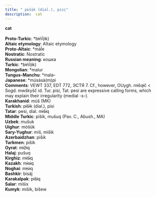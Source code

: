 ```yaml
---
title: " pɨšɨk (dial.), pisi"
description:  cat
---
```

<strong> cat</strong><br><br>
<strong>Proto-Turkic</strong>:  *bɨńĺ(ɨk)<br>
<strong>Altaic etymology</strong>:  Altaic etymology<br>
<strong> Proto-Altaic</strong>:  *máĺe<br>
<strong>Nostratic</strong>:  Nostratic<br>
<strong>Russian meaning</strong>:  кошка<br>
<strong>Turkic</strong>:  *bɨńĺ(ɨk)<br>
<strong>Mongolian</strong>:  *malur<br>
<strong>Tungus-Manchu</strong>:  *mala-<br>
<strong>Japanese</strong>:  *músásà(m)pì<br>
<strong>Comments</strong>:  VEWT 337, EDT 772, ЭСТЯ 7. Cf., however, OUygh. mɨšqɨč < Sogd. mwškyšč id. Tur. pisi, Tat. pesi are expressive calling forms, which may explain their irregularity (medial -s-).<br>
<strong>Karakhanid</strong>:  müš (MK)<br>
<strong>Turkish</strong>:  pɨšɨk (dial.), pisi<br>
<strong>Tatar</strong>:  pesi, dial. mɨšɨq<br>
<strong>Middle Turkic</strong>:  pišik, mušuq (Pav. C., Abush., MA)<br>
<strong>Uzbek</strong>:  mušuk<br>
<strong>Uighur</strong>:  möšük<br>
<strong>Sary-Yughur</strong>:  miš, mišik<br>
<strong>Azerbaidzhan</strong>:  pišik<br>
<strong>Turkmen</strong>:  pišik<br>
<strong>Oyrat</strong>:  mɨžɨq<br>
<strong>Halaj</strong>:  pušuq<br>
<strong>Kirghiz</strong>:  mɨšɨq<br>
<strong>Kazakh</strong>:  mɨsɨq<br>
<strong>Noghai</strong>:  mɨsɨq<br>
<strong>Bashkir</strong>:  bisäj<br>
<strong>Karakalpak</strong>:  pɨšɨq<br>
<strong>Salar</strong>:  mišix<br>
<strong>Kumyk</strong>:  mišik, bišew<br>


